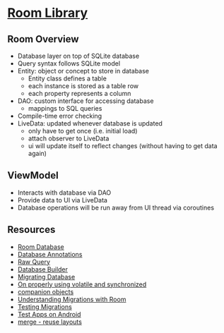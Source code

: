 # [Room Library](https://developer.android.com/training/data-storage/room/index.html)

## Room Overview

- Database layer on top of SQLite database
- Query syntax follows SQLite model
- Entity: object or concept to store in database
  - Entity class defines a table
  - each instance is stored as a table row
  - each property represents a column
- DAO: custom interface for accessing database
  - mappings to SQL queries
- Compile-time error checking
- LiveData: updated whenever database is updated
  - only have to get once (i.e. initial load)
  - attach observer to LiveData
  - ui will update itself to reflect changes (without having to get data again)

## ViewModel

- Interacts with database via DAO
- Provide data to UI via LiveData
- Database operations will be run away from UI thread via coroutines

## Resources

- [Room Database](https://developer.android.com/reference/androidx/room/Database)
- [Database Annotations](https://developer.android.com/reference/androidx/room/package-summary)
- [Raw Query](https://developer.android.com/reference/androidx/room/RawQuery)
- [Database Builder](https://developer.android.com/reference/androidx/room/RoomDatabase.Builder)
- [Migrating Database](https://developer.android.com/training/data-storage/room/migrating-db-versions)
- [On properly using volatile and synchronized](https://medium.com/google-developer-experts/on-properly-using-volatile-and-synchronized-702fc05faac2)
- [companion objects](https://kotlinlang.org/docs/reference/object-declarations.html)
- [Understanding Migrations with Room](https://medium.com/androiddevelopers/understanding-migrations-with-room-f01e04b07929)
- [Testing Migrations](https://medium.com/androiddevelopers/testing-room-migrations-be93cdb0d975)
- [Test Apps on Android](https://developer.android.com/training/testing)
- [merge - reuse layouts](https://developer.android.com/training/improving-layouts/reusing-layouts)

